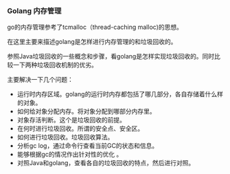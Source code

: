 ### Golang 内存管理

go的内存管理参考了tcmalloc（thread-caching malloc\)的思想。

在这里主要来描述golang是怎样进行内存管理的和垃圾回收的。

参照Java垃圾回收的一些概念和步骤，看golang是怎样实现垃圾回收的。同时比较一下两种垃圾回收机制的优劣。

主要解决一下几个问题：

* 运行时内存区域。golang的运行时内存都包括了哪几部分，各自存储着什么样的对象。
* 如何给对象分配内存。将对象分配到哪部分内存里。
* 对象存活判断。这个是垃圾回收的前提。
* 在何时进行垃圾回收。所谓的安全点、安全区。
* 如何进行垃圾回收。垃圾回收算法。
* 分析gc log，通过命令行查看当前GC的状态和信息。
* 能够根据gc的情况作出针对性的优化 。
* 对照Java和golang，查看各自的垃圾回收的特点，然后进行对照。



